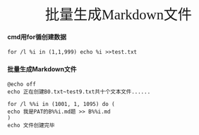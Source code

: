 

<center><font size=6 face="行书">批量生成Markdown文件</font></center>

#### cmd用for循创建数据

```txt
for /l %i in (1,1,999) echo %i >>test.txt
```


#### 批量生成Markdown文件

```batch
@echo off
echo 正在创建B0.txt~test9.txt共十个文本文件......

for /l %%i in (1001, 1, 1095) do (
echo 我是PAT的B%%i.md题 >> B%%i.md
)
echo 文件创建完毕
```





